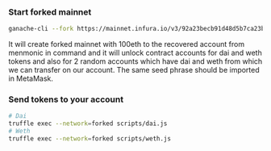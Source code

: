 ### Start forked mainnet
```bash
ganache-cli --fork https://mainnet.infura.io/v3/92a23becb91d48d5b7ca23b757cd79a2 -u 0x47ac0fb4f2d84898e4d9e7b4dab3c24507a6d503 -u 0x6B175474E89094C44Da98b954EedeAC495271d0F -u 0x0xc02aaa39b223fe8d0a0e5c4f27ead9083c756cc2 -u 0xf04a5cc80b1e94c69b48f5ee68a08cd2f09a7c3e -u 0xe5F8086DAc91E039b1400febF0aB33ba3487F29A -m "until gaze carry chicken spoon curious toward spread price they easily fall" -u 0xd26114cd6EE289AccF82350c8d8487fedB8A0C07 -u 0xBE0eB53F46cd790Cd13851d5EFf43D12404d33E8
```
It will create forked mainnet with 100eth to the recovered account from menmonic in command and it will unlock contract accounts for dai and weth tokens and also for 2 random accounts which have dai and weth from which we can transfer on our account. The same seed phrase should be imported in MetaMask.

### Send tokens to your account
```bash
# Dai
truffle exec --network=forked scripts/dai.js
# Weth
truffle exec --network=forked scripts/weth.js
```